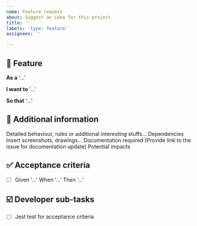 ```yaml
---
name: Feature request
about: Suggest an idea for this project
title: ''
labels: 'type: feature'
assignees: ''

---
```


## :rainbow: Feature

**As a** '...'

**I want to** '...'

**So that** '...'

## :sunrise_over_mountains: Additional information

Detailed behaviour, rules or additional interesting stuffs...
Dependencies
Insert screenshots, drawings...
Documentation required (Provide link to the issue for documentation update)
Potential impacts

## :white_check_mark: Acceptance criteria

- [ ] Given '...' When '...' Then '...'


## :ballot_box_with_check: Developer sub-tasks 

- [ ] Jest test for acceptance criteria
